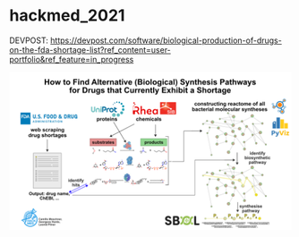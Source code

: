 # hackmed_2021
 DEVPOST: https://devpost.com/software/biological-production-of-drugs-on-the-fda-shortage-list?ref_content=user-portfolio&ref_feature=in_progress


![react2drug](original.png "react2drug")
